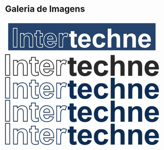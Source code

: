 # Galeria de Imagens


<picture>
  <img alt="ITT" src="/itt.png">
</picture>

<picture>
  <img alt="ITT_2" src="/ITT_2.jpg">
</picture>

<picture>
  <img alt="ITT_3" src="/ITT_3.png">
</picture>

<picture>
  <img alt="ITT_4" src="/ITT_4.jpg">
</picture>

<picture>
  <img alt="ITT_5" src="/ITT_5.png">
</picture>